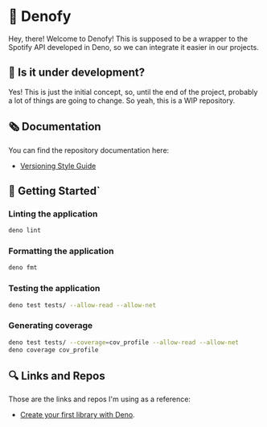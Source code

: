 # 🦕 Denofy

Hey, there! Welcome to Denofy! This is supposed to be a wrapper to the Spotify API developed in Deno, so we can
integrate it easier in our projects.

## 🚧 Is it under development?

Yes! This is just the initial concept, so, until the end of the project, probably a lot of things are going to change.
So yeah, this is a WIP repository.

## 🗞️ Documentation

You can find the repository documentation here:

- [Versioning Style Guide](./docs/versioning-style-guide.md)

## 🎉 Getting Started`

### Linting the application

```bash
deno lint
```

### Formatting the application

```bash
deno fmt
```

### Testing the application

```bash
deno test tests/ --allow-read --allow-net
```

### Generating coverage

```bash
deno test tests/ --coverage=cov_profile --allow-read --allow-net
deno coverage cov_profile
```

## 🔍 Links and Repos

Those are the links and repos I'm using as a reference:

- [Create your first library with Deno](https://dev.to/brunnerlivio/create-your-first-module-with-deno-575k).
